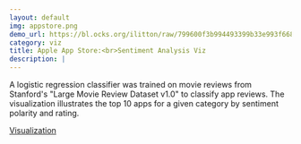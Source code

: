```yaml
---
layout: default
img: appstore.png
demo_url: https://bl.ocks.org/ilitton/raw/799600f3b994493399b33e993f668da2/#
category: viz
title: Apple App Store:<br>Sentiment Analysis Viz
description: |
---
```

A logistic regression classifier was trained on movie reviews from Stanford's "Large Movie Review Dataset v1.0" to classify app reviews. The visualization illustrates the top 10 apps for a given category by sentiment polarity and rating. 

[Visualization](https://bl.ocks.org/ilitton/raw/799600f3b994493399b33e993f668da2/#)